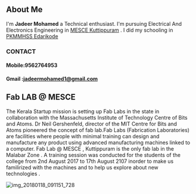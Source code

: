 ## About Me 
I'm **Jadeer Mohamed** a Technical enthusiast. I'm pursuing Electrical And Electronics Engineering in [MESCE Kuttippuram](http://www.mesce.ac.in/) . I did my schooling in [PKMMHSS Edarikode](http://pkmmhss.in/) 



### CONTACT
#### Mobile:9562764953
#### Gmail :jadeermohamed1@gmail.com 

## Fab LAB @ MESCE

The Kerala Startup mission is setting up Fab Labs in the state in collaboration with the Massachusetts Institute of Technology Centre of Bits and Atoms. Dr Neil Gershenfeld, director of the MIT Centre for Bits and Atoms pioneered the concept of fab lab.Fab Labs (Fabrication Laboratories) are facilities where people with minimal training can design and manufacture any product using advanced manufacturing machines linked to a computer. Fab Lab @ MESCE , Kuttippuram is the only fab lab in the Malabar Zone . A training session was conducted for the students of the college from 2nd August 2017 to 17th August 2107 inorder to make us familirized with the machines and to help us explore about new technologies .

![img_20180118_091151_728](https://user-images.githubusercontent.com/35551527/35079805-b5132cd2-fc2f-11e7-8196-ce3ccc416e42.jpg)
